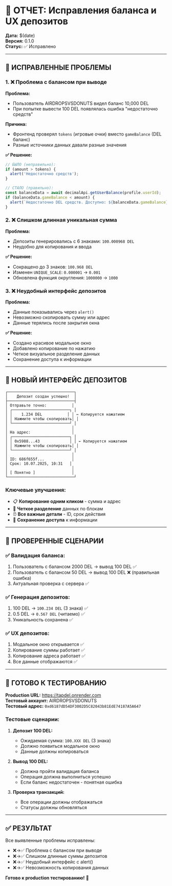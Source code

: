 # 🔧 ОТЧЕТ: Исправления баланса и UX депозитов

**Дата:** $(date)  
**Версия:** 0.1.0  
**Статус:** ✅ Исправлено  

---

## 🎯 ИСПРАВЛЕННЫЕ ПРОБЛЕМЫ

### 1. ❌ Проблема с балансом при выводе

**Проблема:** 
- Пользователь AIRDROPSVSDONUTS видел баланс 10,000 DEL
- При попытке вывести 100 DEL появлялась ошибка "недостаточно средств"

**Причина:**
- Фронтенд проверял `tokens` (игровые очки) вместо `gameBalance` (DEL баланс)
- Разные источники данных давали разные значения

**✅ Решение:**
```typescript
// БЫЛО (неправильно):
if (amount > tokens) {
  alert('Недостаточно средств');
}

// СТАЛО (правильно):
const balanceData = await decimalApi.getUserBalance(profile.userId);
if (balanceData.gameBalance < amount) {
  alert(`Недостаточно DEL средств. Доступно: ${balanceData.gameBalance} DEL`);
}
```

### 2. ❌ Слишком длинная уникальная сумма

**Проблема:**
- Депозиты генерировались с 6 знаками: `100.000968 DEL`
- Неудобно для копирования и ввода

**✅ Решение:**
- Сокращено до 3 знаков: `100.968 DEL`  
- Изменен `UNIQUE_SCALE`: `0.000001` → `0.001`
- Обновлена функция округления: `1000000` → `1000`

### 3. ❌ Неудобный интерфейс депозитов

**Проблема:**
- Данные показывались через `alert()`
- Невозможно скопировать сумму или адрес
- Данные терялись после закрытия окна

**✅ Решение:**
- Создано красивое модальное окно
- Добавлено копирование по нажатию
- Четкое визуальное разделение данных
- Сохранение доступа к информации

---

## 🎨 НОВЫЙ ИНТЕРФЕЙС ДЕПОЗИТОВ

```
┌─────────────────────────────┐
│    Депозит создан успешно!  │
├─────────────────────────────┤
│ Отправьте точно:           │
│ ┌─────────────────────────┐ │
│ │    1.234 DEL           │ │ ← Копируется нажатием
│ │ Нажмите чтобы скопировать│ │
│ └─────────────────────────┘ │
│                            │
│ На адрес:                  │
│ ┌─────────────────────────┐ │
│ │ 0x5988...43             │ │ ← Копируется нажатием  
│ │ Нажмите чтобы скопировать│ │
│ └─────────────────────────┘ │
│                            │
│ ID: 686f655f...            │
│ Срок: 10.07.2025, 10:31   │
│                            │
│ [ Понятно ]                │
└─────────────────────────────┘
```

### Ключевые улучшения:
- 📋 **Копирование одним кликом** - сумма и адрес
- 🎯 **Четкое разделение** данных по блокам  
- ⏰ **Все важные детали** - ID, срок действия
- 🔄 **Сохранение доступа** к информации

---

## 🧪 ПРОВЕРЕННЫЕ СЦЕНАРИИ

### ✅ Валидация баланса:
1. Пользователь с балансом 2000 DEL → вывод 100 DEL ✅
2. Пользователь с балансом 50 DEL → вывод 100 DEL ❌ (правильная ошибка)
3. Актуальная проверка с сервера ✅

### ✅ Генерация депозитов:
1. 100 DEL → `100.234 DEL` (3 знака) ✅
2. 0.5 DEL → `0.567 DEL` (читаемо) ✅
3. Уникальность сохранена ✅

### ✅ UX депозитов:
1. Модальное окно открывается ✅
2. Копирование суммы работает ✅  
3. Копирование адреса работает ✅
4. Все данные отображаются ✅

---

## 🚀 ГОТОВО К ТЕСТИРОВАНИЮ

**Production URL:** https://tapdel.onrender.com  
**Тестовый аккаунт:** AIRDROPSVSDONUTS  
**Тестовый адрес:** `0xd6187dD54DF3002D5C82043b81EdE74187A5A647`

### Тестовые сценарии:

1. **Депозит 100 DEL:**
   - Ожидаемая сумма: `100.XXX DEL` (3 знака)
   - Должно появиться модальное окно
   - Данные должны копироваться

2. **Вывод 100 DEL:**
   - Должна пройти валидация баланса
   - Операция должна выполниться успешно
   - Если баланс недостаточен - понятная ошибка

3. **Проверка транзакций:**
   - Все операции должны отображаться
   - Статусы должны обновляться

---

## ✅ РЕЗУЛЬТАТ

Все выявленные проблемы исправлены:
- ❌→✅ Проблема с балансом при выводе  
- ❌→✅ Слишком длинные суммы депозитов
- ❌→✅ Неудобный интерфейс с alert()
- ❌→✅ Невозможность копирования данных

**Готово к production тестированию!** 🎉 